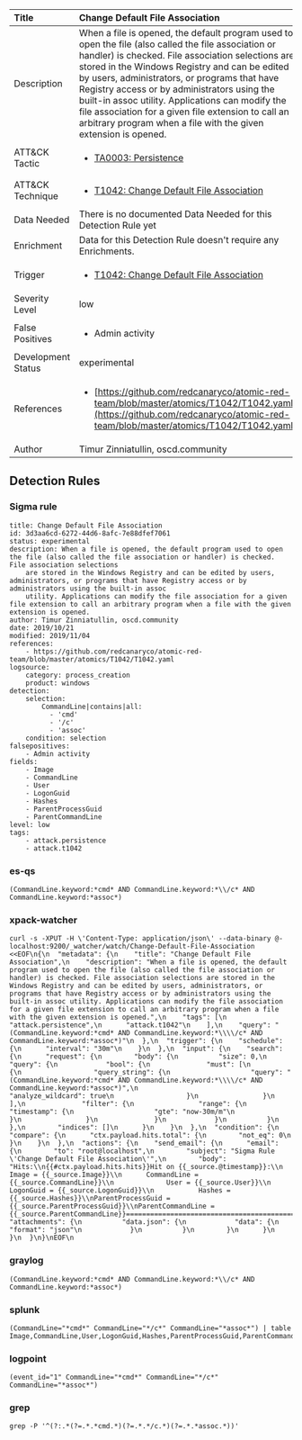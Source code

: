 | Title                | Change Default File Association                                                                                                                                                 |
|:---------------------|:------------------------------------------------------------------------------------------------------------------------------------------------------------|
| Description          | When a file is opened, the default program used to open the file (also called the file association or handler) is checked. File association selections are stored in the Windows Registry and can be edited by users, administrators, or programs that have Registry access or by administrators using the built-in assoc utility. Applications can modify the file association for a given file extension to call an arbitrary program when a file with the given extension is opened.                                                                                                                                           |
| ATT&amp;CK Tactic    |  <ul><li>[TA0003: Persistence](https://attack.mitre.org/tactics/TA0003)</li></ul>  |
| ATT&amp;CK Technique | <ul><li>[T1042: Change Default File Association](https://attack.mitre.org/techniques/T1042)</li></ul>  |
| Data Needed          |  There is no documented Data Needed for this Detection Rule yet  |
| Enrichment           |  Data for this Detection Rule doesn't require any Enrichments.  |
| Trigger              | <ul><li>[T1042: Change Default File Association](../Triggers/T1042.md)</li></ul>  |
| Severity Level       | low |
| False Positives      | <ul><li>Admin activity</li></ul>  |
| Development Status   | experimental |
| References           | <ul><li>[https://github.com/redcanaryco/atomic-red-team/blob/master/atomics/T1042/T1042.yaml](https://github.com/redcanaryco/atomic-red-team/blob/master/atomics/T1042/T1042.yaml)</li></ul>  |
| Author               | Timur Zinniatullin, oscd.community |


## Detection Rules

### Sigma rule

```
title: Change Default File Association
id: 3d3aa6cd-6272-44d6-8afc-7e88dfef7061
status: experimental
description: When a file is opened, the default program used to open the file (also called the file association or handler) is checked. File association selections
    are stored in the Windows Registry and can be edited by users, administrators, or programs that have Registry access or by administrators using the built-in assoc
    utility. Applications can modify the file association for a given file extension to call an arbitrary program when a file with the given extension is opened.
author: Timur Zinniatullin, oscd.community
date: 2019/10/21
modified: 2019/11/04
references:
    - https://github.com/redcanaryco/atomic-red-team/blob/master/atomics/T1042/T1042.yaml
logsource:
    category: process_creation
    product: windows
detection:
    selection:
        CommandLine|contains|all:
          - 'cmd'
          - '/c'
          - 'assoc'
    condition: selection
falsepositives:
    - Admin activity
fields:
    - Image
    - CommandLine
    - User
    - LogonGuid
    - Hashes
    - ParentProcessGuid
    - ParentCommandLine
level: low
tags:
    - attack.persistence
    - attack.t1042

```





### es-qs
    
```
(CommandLine.keyword:*cmd* AND CommandLine.keyword:*\\/c* AND CommandLine.keyword:*assoc*)
```


### xpack-watcher
    
```
curl -s -XPUT -H \'Content-Type: application/json\' --data-binary @- localhost:9200/_watcher/watch/Change-Default-File-Association <<EOF\n{\n  "metadata": {\n    "title": "Change Default File Association",\n    "description": "When a file is opened, the default program used to open the file (also called the file association or handler) is checked. File association selections are stored in the Windows Registry and can be edited by users, administrators, or programs that have Registry access or by administrators using the built-in assoc utility. Applications can modify the file association for a given file extension to call an arbitrary program when a file with the given extension is opened.",\n    "tags": [\n      "attack.persistence",\n      "attack.t1042"\n    ],\n    "query": "(CommandLine.keyword:*cmd* AND CommandLine.keyword:*\\\\/c* AND CommandLine.keyword:*assoc*)"\n  },\n  "trigger": {\n    "schedule": {\n      "interval": "30m"\n    }\n  },\n  "input": {\n    "search": {\n      "request": {\n        "body": {\n          "size": 0,\n          "query": {\n            "bool": {\n              "must": [\n                {\n                  "query_string": {\n                    "query": "(CommandLine.keyword:*cmd* AND CommandLine.keyword:*\\\\/c* AND CommandLine.keyword:*assoc*)",\n                    "analyze_wildcard": true\n                  }\n                }\n              ],\n              "filter": {\n                "range": {\n                  "timestamp": {\n                    "gte": "now-30m/m"\n                  }\n                }\n              }\n            }\n          }\n        },\n        "indices": []\n      }\n    }\n  },\n  "condition": {\n    "compare": {\n      "ctx.payload.hits.total": {\n        "not_eq": 0\n      }\n    }\n  },\n  "actions": {\n    "send_email": {\n      "email": {\n        "to": "root@localhost",\n        "subject": "Sigma Rule \'Change Default File Association\'",\n        "body": "Hits:\\n{{#ctx.payload.hits.hits}}Hit on {{_source.@timestamp}}:\\n            Image = {{_source.Image}}\\n      CommandLine = {{_source.CommandLine}}\\n             User = {{_source.User}}\\n        LogonGuid = {{_source.LogonGuid}}\\n           Hashes = {{_source.Hashes}}\\nParentProcessGuid = {{_source.ParentProcessGuid}}\\nParentCommandLine = {{_source.ParentCommandLine}}================================================================================\\n{{/ctx.payload.hits.hits}}",\n        "attachments": {\n          "data.json": {\n            "data": {\n              "format": "json"\n            }\n          }\n        }\n      }\n    }\n  }\n}\nEOF\n
```


### graylog
    
```
(CommandLine.keyword:*cmd* AND CommandLine.keyword:*\\/c* AND CommandLine.keyword:*assoc*)
```


### splunk
    
```
(CommandLine="*cmd*" CommandLine="*/c*" CommandLine="*assoc*") | table Image,CommandLine,User,LogonGuid,Hashes,ParentProcessGuid,ParentCommandLine
```


### logpoint
    
```
(event_id="1" CommandLine="*cmd*" CommandLine="*/c*" CommandLine="*assoc*")
```


### grep
    
```
grep -P '^(?:.*(?=.*.*cmd.*)(?=.*.*/c.*)(?=.*.*assoc.*))'
```



